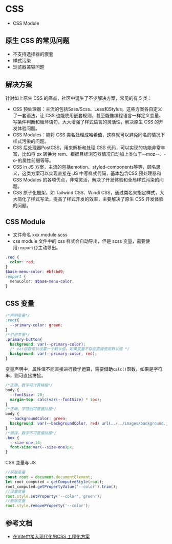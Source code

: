 # CSS
- CSS Module

## 原生 CSS 的常见问题
- 不支持选择器的嵌套
- 样式污染
- 浏览器兼容问题  

## 解决方案
针对如上原生 CSS 的痛点，社区中诞生了不少解决方案，常见的有 5 类：
- CSS 预处理器：主流的包括Sass/Scss、Less和Stylus。这些方案各自定义了一套语法，让 CSS 也能使用嵌套规则，甚至能像编程语言一样定义变量、写条件判断和循环语句，大大增强了样式语言的灵活性，解决原生 CSS 的开发体验问题。
- CSS Modules：能将 CSS 类名处理成哈希值，这样就可以避免同名的情况下样式污染的问题。
- CSS 后处理器PostCSS，用来解析和处理 CSS 代码，可以实现的功能非常丰富，比如将 px 转换为 rem、根据目标浏览器情况自动加上类似于--moz--、-o-的属性前缀等等。
- CSS in JS 方案，主流的包括emotion、styled-components等等，顾名思义，这类方案可以实现直接在 JS 中写样式代码，基本包含CSS 预处理器和 CSS Modules 的各项优点，非常灵活，解决了开发体验和全局样式污染的问题。
- CSS 原子化框架，如 Tailwind CSS、Windi CSS，通过类名来指定样式，大大简化了样式写法，提高了样式开发的效率，主要解决了原生 CSS 开发体验的问题。

## CSS Module
- 文件命名 xxx.module.scss
- css module 文件中的 css 样式会自动导出，但是 scss 变量，需要使用`:export{}`主动导出。
```scss
.red {
  color: red;
}
$base-menu-color: #bfcbd9;
:export {
  menuColor: $base-menu-color;
}
```

## CSS 变量
```css
/*声明变量*/
:root{       
  --primary-color: green;  
} 
/*引用变量*/
.primary-button{
  background: var(--primary-color);
  /* var函数可以设置一个默认值，如果变量不存在直接使用默认值 */
  background: var(--primary-color, red);
}
```
变量声明中，属性值不能直接进行数学运算，需要借助`calc()`函数，如果是字符串，则可直接拼接。
```css
/*正确，数字可计算拼接*/
body {
  --fontSize: 20;
  margin-top: calc(var(--fontSize) * 1px);
}
/*正确，字符创可直接拼接*/
body {
  --backgroundColor: green;
  background: var(--backgroundColor, red) url(../../images/background.jpg) no-repeat fixed top;
}
/*错误，数字不可直接拼接*/
.box {
  --size-one:14;
  font-size:var(--size-one)px;
}
```
CSS 变量与 JS
```js
//获取变量
const root = document.documentElement;
let root_computed = getComputedStyle(root);
root_computed.getPropertyValue('--color').trim();
//设置变量
root.style.setProperty('--color','green');
//删除变量
root.style.removeProperty('--color');
```

## 参考文档
- [在Vite中接入现代化的CSS 工程化方案](https://cloud.tencent.com/developer/article/2357266)
